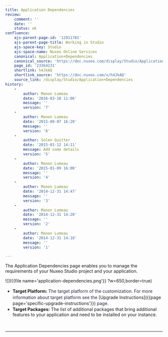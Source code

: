 ```yaml
---
title: Application Dependencies
review:
    comment: ''
    date: ''
    status: ok
confluence:
    ajs-parent-page-id: '12911781'
    ajs-parent-page-title: Working in Studio
    ajs-space-key: Studio
    ajs-space-name: Nuxeo Online Services
    canonical: Application+Dependencies
    canonical_source: 'https://doc.nuxeo.com/display/Studio/Application+Dependencies'
    page_id: '23364231'
    shortlink: h4JkAQ
    shortlink_source: 'https://doc.nuxeo.com/x/h4JkAQ'
    source_link: /display/Studio/Application+Dependencies
history:
    - 
        author: Manon Lumeau
        date: '2016-03-18 11:06'
        message: ''
        version: '7'
    - 
        author: Manon Lumeau
        date: '2015-08-07 16:20'
        message: ''
        version: '6'
    - 
        author: Solen Guitter
        date: '2015-01-12 14:11'
        message: Add some details
        version: '5'
    - 
        author: Manon Lumeau
        date: '2015-01-09 16:00'
        message: ''
        version: '4'
    - 
        author: Manon Lumeau
        date: '2014-12-31 14:47'
        message: ''
        version: '3'
    - 
        author: Manon Lumeau
        date: '2014-12-31 14:20'
        message: ''
        version: '2'
    - 
        author: Manon Lumeau
        date: '2014-12-31 14:18'
        message: ''
        version: '1'

---
```

The Application Dependencies page enables you to manage the requirements of your Nuxeo Studio project and your application.

![]({{file name='application-dependencies.png'}} ?w=650,border=true)

*   **Target Platform:** T<span style="color: rgb(39,39,68);">he target platform of the customization.</span>&nbsp;<span style="color: rgb(39,39,68);line-height: 21.58px;">For more information about target platform see the</span> [Upgrade Instructions]({{page page='specific-upgrade-instructions'}}) <span style="color: rgb(39,39,68);line-height: 21.58px;">page.</span>
*   **Target Packages:**&nbsp;The list of additional packages that bring additional features to your application and need to be installed on your instance.

&nbsp;

* * *